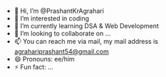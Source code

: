 - 👋 Hi, I’m @PrashantKrAgrahari
- 👀 I’m interested in coding
- 🌱 I’m currently learning DSA & Web Development 
- 💞️ I’m looking to collaborate on ...
- 📫 You can reach me via mail, my mail address is agrahariprashant54@gmail.com
- 😄 Pronouns: ee/him
- ⚡ Fun fact: ...

<!---
PrashantKrAgrahari/PrashantKrAgrahari is a ✨ special ✨ repository because its `README.md` (this file) appears on your GitHub profile.
You can click the Preview link to take a look at your changes.
--->
